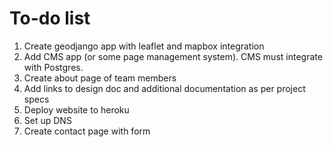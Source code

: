 # To-do list
1. Create geodjango app with leaflet and mapbox integration
2. Add CMS app (or some page management system). CMS must integrate with Postgres.
3. Create about page of team members
4. Add links to design doc and additional documentation as per project specs
4. Deploy website to heroku
5. Set up DNS
6. Create contact page with form

